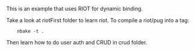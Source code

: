 
This is an example that uses RIOT for dynamic binding.

Take a look at riotFirst folder to learn riot. To compile a riot/pug into a tag:


		nbake -t .

Then learn how to do user auth and CRUD in crud folder.